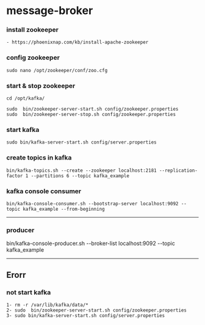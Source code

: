 # message-broker

### install zookeeper
````
- https://phoenixnap.com/kb/install-apache-zookeeper
````

### config zookeeper
````
sudo nano /opt/zookeeper/conf/zoo.cfg
````

### start & stop zookeeper
````
cd /opt/kafka/

sudo  bin/zookeeper-server-start.sh config/zookeeper.properties
sudo  bin/zookeeper-server-stop.sh config/zookeeper.properties
````
### start kafka
````
sudo bin/kafka-server-start.sh config/server.properties      
````

### create topics in kafka
````
bin/kafka-topics.sh --create --zookeeper localhost:2181 --replication-factor 1 --partitions 6 --topic kafka_example
````

### kafka console consumer
````
bin/kafka-console-consumer.sh --bootstrap-server localhost:9092 --topic kafka_example --from-beginning
````

**************************
### producer
bin/kafka-console-producer.sh --broker-list  localhost:9092 --topic kafka_example



*************************

## Erorr
### not start kafka
````
1- rm -r /var/lib/kafka/data/*
2- sudo  bin/zookeeper-server-start.sh config/zookeeper.properties
3- sudo bin/kafka-server-start.sh config/server.properties       
````
